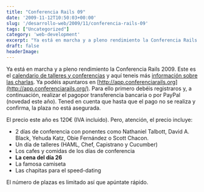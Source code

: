 ```yaml
---
title: "Conferencia Rails 09"
date: '2009-11-12T10:50:03+00:00'
slug: '/desarrollo-web/2009/11/conferencia-rails-09'
tags: ["Uncategorized"]
category: 'web-development'
excerpt: "Ya está en marcha y a pleno rendimiento la Conferencia Rails 2009. Este es el [calendario de talleres y conferencias]( y aquí teneis más [información sobre las ..."
draft: false
headerImage: 
---
```

Ya está en marcha y a pleno rendimiento la Conferencia Rails 2009. Este es el [calendario de talleres y conferencias](http://app.conferenciarails.org/calendar) y aquí teneis más [información sobre las charlas](http://app.conferenciarails.org/talks). Ya podéis apuntaros en [http://app.conferenciarails.org](http://app.conferenciarails.org/). Para ello primero debéis registraros y, a continuación, realizar el pagopor transferencia bancaria o por PayPal (novedad este año). Tened en cuenta que hasta que el pago no se realiza y confirma, la plaza no está asegurada.

El precio este año es 120€ (IVA incluido). Pero, atención, el precio incluye:

- 2 días de conferencia con ponentes como Nathaniel Talbott, David A. Black, Yehuda Katz, Obie Fernández o Scott Chacon.
- Un día de talleres (HAML, Chef, Capistrano y Cucumber)
- Los cafes y comidas de los días de conferencia
- **La cena del día 26**
- La famosa camiseta
- Las chapitas para el speed-dating

El número de plazas es limitado así que apúntate rápido.

